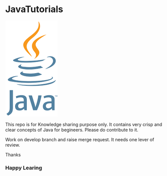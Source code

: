 # JavaTutorials

![alt tag](images.png "Lets share our knowledge and make society better.")

This repo is for Knowledge sharing purpose only. It contains very crisp and clear concepts of Java for begineers. Please do contribute to it.

Work on develop branch and raise merge request. It needs one lever of review.

Thanks

### Happy Learing
